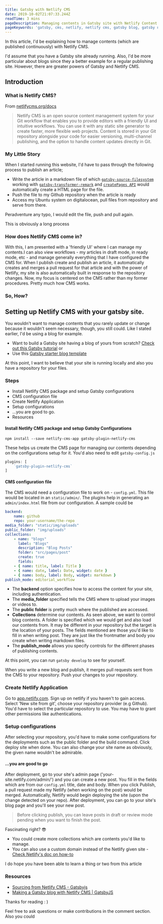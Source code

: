 ```yaml
---
title: Gatsby with Netlify CMS
date: 2019-10-02T21:07:33.244Z
readTime: 3 mins
pageDescription: Managing contents in Gatsby site with Netlify Content Management System (CMS)
pageKeywords: 'gatsby, cms, netlify, netlify cms, gatsby blog, gatsby netlify'
---
```

In this article, I'd be explaining how to manage contents (which are published continuously) with Netlify CMS.

I'd assume that you have a Gatsby site already running. Also, I'd be more particular about blogs since they a better example for a regular publishing site. However, there are greater powers of Gatsby and Netlify CMS.

## Introduction

### What is Netlify CMS?

From [netlifycms.org/docs](https://www.netlifycms.org/docs/intro/)

> Netlify CMS is an open source content management system for your Git workflow that enables you to provide editors with a friendly UI and intuitive workflows. You can use it with any static site generator to create faster, more flexible web projects. Content is stored in your Git repository alongside your code for easier versioning, multi-channel publishing, and the option to handle content updates directly in Git.

### My Little Story

When I started running this website, I'd have to pass through the following process to publish an article;

* Write the article in a markdown file of which [`gatsby-source-filesystem`](https://www.gatsbyjs.org/packages/gatsby-source-filesystem/) working with [`gatsby-transformer-remark`](https://www.gatsbyjs.org/packages/gatsby-transformer-remark/) and [`createPages API`](https://www.gatsbyjs.org/tutorial/part-seven/) would automatically create a HTML page for the file.
* Push the file to my Github repository when the article is ready
* Access my Ubuntu system on digitalocean, pull files from repository and serve from there.

Peradventure any typo, I would edit the file, push and pull again.

This is obviously a long process

### How does Netlify CMS come in?

With this, I am presented with a 'friendly UI' where I can manage my contents.I can also view workflows - my articles in draft mode, in ready mode, etc - and manage generally everything that I have configured the CMS for.
When I publish create and publish an article, it automatically creates and merges a pull request for that article and with the power of Netlify, my site is also automatically built in response to the repository changes.
Now, my focus is centered on the CMS rather than my former procedures. Pretty much how CMS works.

### So, How?

## Setting up Netlify CMS with your gatsby site.

You wouldn't want to manage contents that you rarely update or change because it wouldn't seem necessary, though, you still could.
Like I stated earlier, I'd be using a blog for example.

* Want to build a Gatsby site having a blog of yours from scratch? [Check out this Gatsby tutorial](https://www.gatsbyjs.org/tutorial/) or
* Use this [Gatsby starter blog template](https://github.com/gatsbyjs/gatsby-starter-blog)

At this point, I want to believe that your site is running locally and also you have a repository for your files.

### Steps

* Install Netlify CMS package and setup Gatsby configurations
* CMS configuration file
* Create Netlify Application
* Setup configurations
* ...you are good to go.
* Resources

#### Install Netlify CMS package and setup Gatsby Configurations

```shell
npm install --save netlify-cms-app gatsby-plugin-netlify-cms
```

These helps us create the CMS page for managing our contents depending on the configurations setup for it. You'd also need to edit `gatsby-config.js`

```js
plugins: [
    `gatsby-plugin-netlify-cms`
]
```

#### CMS configuration file

The CMS would need a configuration file to work on - `config.yml`. This file would be located in an `static/admin/`. The plugins help in generating an `admin/index.html` file from our configuration. A sample could be

```yml
backend:
    name: github
    repo: your-username/the-repo
media_folder: "static/img/uploads"
public_folder: "img/uploads"
collections:
    - name: "blogs"
      label: "Blogs"
      description: "Blog Posts"
      folder: "src/pages/post"
      create: true
      fields:
    - { name: title, label: Title }
    - { name: date, label: Date, widget: date }
    - { name: body, label: Body, widget: markdown }
publish_mode: editorial_workflow
```

* The **backend** option specifies how to access the content for your site, including authentication.
* The **media_folder** specified tells the CMS where to upload your images or videos to.
* The **public folder** is pretty much where the published are accessed.
* **Collections** determine our contents.
As seen above, we want to control blog contents.
A folder is specified which we would get and also load our contents from. It may be different in your repository but the target is the location of your posts.
The fields mentioned are those you'd like to fill in when writing post. They are just like the frontmatter and body you create when writing markdown files.
* The **publish_mode** allows you specify controls for the different phases of publishing contents.

At this point, you can run `gatsby develop` to see for yourself.

When you write a new blog and publish, it merges pull requests sent from the CMS to your repository.
Push your changes to your repository.

### Create Netlify Application

Go to [app.netlify.com](https://app.netlify.com). Sign up on netlify if you haven't to gain access. Select 'New site from git', choose your repository provider (e.g Github).
You'd have to select the particular repository to use. You may have to grant other permissions like authentications.

### Setup configurations

After selecting your repository, you'd have to make some configurations for the deployments such as the public folder and the build command. Click deploy site when done.
You can also change your site name as obviously, the given name wouldn't be admirable.

#### ...you are good to go

After deployment, go to your site's admin page ('your-site.netlify.com/admin/') and you can create a new post. You fill in the fields which are from our `config.yml` title, date and body. When you click Publish, a pull request made my Netlify (when working on the post) would be merged.
Automatically, Netlify would begin deploying the site (upon the change detected on your repo). After deployment, you can go to your site's blog page and you'll see your new post.

> Before clicking publish, you can leave posts in draft or review mode pending when you want to finish the post.

Fascinating right? 😎

* You could create more collections which are contents you'd like to manage.
* You can also use a custom domain instead of the Netlify given site - [Check Netlify's doc on how-to](https://www.netlify.com/docs/custom-domains/)

I do hope you have been able to learn a thing or two from this article

### Resources
- [Sourcing from Netlify CMS - Gatsbyjs](https://www.gatsbyjs.org/docs/sourcing-from-netlify-cms/)
- [Making a Gatsby blog with Netlify CMS | GatsbyJS](https://www.gatsbyjs.org/tutorial/blog-netlify-cms-tutorial/)

Thanks for reading : )

Feel free to ask questions or make contributions in the comment section. Also you could
